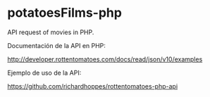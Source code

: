 potatoesFilms-php
=================

API request of movies in PHP.

Documentación de la API en PHP:

http://developer.rottentomatoes.com/docs/read/json/v10/examples

Ejemplo de uso de la API:

https://github.com/richardhoppes/rottentomatoes-php-api
